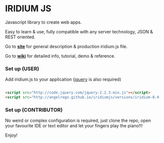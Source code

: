 
# IRIDIUM JS #

Javascript library to create web apps. 

Easy to learn & use, fully compatible with any server technology, JSON & REST oriented.

Go to  **[site](https://github.com/angelrego/iridiumjs/wiki)** for general description & production iridium.js file.

Go to **[wiki](https://github.com/angelrego/iridiumjs/wiki)** for detailed info, tutorial, demo & reference.

### Set up (USER) ###
Add iridium.js to your application ([jquery](http://jquery.com/download/) is also required)


```html

<script src="http://code.jquery.com/jquery-2.2.3.min.js"></script>
<script src="http://angelrego.github.io/iridiumjs/versions/iridium-0.4.2.min.js"></script>
```
### Set up (CONTRIBUTOR) ###

No weird or complex configuration is required, just clone the repo, open your favourite IDE or text editor and let your fingers play the piano!!!

Enjoy!
